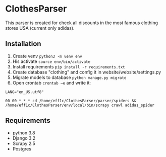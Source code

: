 # ClothesParser
This parser is created for check all discounts in the most famous clothing stores USA (current only adidas).
## Installation
1. Create venv `python3 -m venv env`
2. His activate `source env/bin/activate` 
3. Install requirements `pip install -r requirements.txt`
4. Create database "clothing" and config it in website/website/settings.py
5. Migrate models to database `python manage.py migrate`
6. Open crontab `crontab –e` and write it:
```
LANG="en_US.utf8"

00 00 * * * cd /home/eff1c/ClothesParser/parser/spiders && /home/eff1c/ClothesParser/env/local/bin/scrapy crawl adidas_spider
```
## Requirements
* python 3.8
* Django 3.2
* Scrapy 2.5
* Postgres
